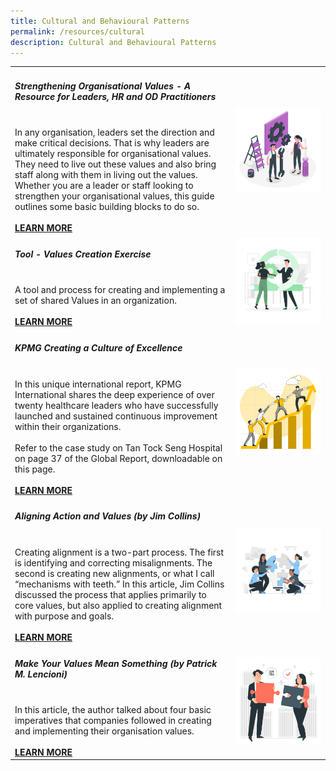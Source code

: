 ```yaml
---
title: Cultural and Behavioural Patterns
permalink: /resources/cultural
description: Cultural and Behavioural Patterns
---
```

<table><col width="70%"><col width="30%">

<tr><td><h5><b>Strengthening Organisational Values - A Resource for Leaders, HR and OD Practitioners</b></h5><br>In  any  organisation,  leaders  set  the  direction  and  make  critical  decisions.  That  is  why  leaders  are  ultimately  responsible for organisational values. They need to live out these values and also bring staff along with them in living out the values. Whether you are a leader or staff looking to strengthen your organisational values, this guide outlines some basic building blocks to do so. <br><br><a href ="https://go.gov.sg/valuestoolkit2016"><b>LEARN MORE</b></a></td>    
<td><img src="/images/toolkit1.jpg"></td></tr>

<tr><td><h5><b>Tool - Values Creation Exercise</b></h5><br>A tool and process for creating and implementing a set of shared Values in an organization.<br><br><a href ="https://go.gov.sg/valuescreationexercise"><b>LEARN MORE</b></a></td>  
<td><img src="/images/toolkit2.jpg"></td></tr>

<tr><td><h5><b>KPMG Creating a Culture of Excellence</b></h5><br>In this unique international report, KPMG International shares the deep experience of over twenty healthcare leaders who have successfully launched and sustained continuous improvement within their organizations.<br><br>Refer to the case study on Tan Tock Seng Hospital on page 37 of the Global Report, downloadable on this page.<br><br><a href ="https://home.kpmg/xx/en/home/insights/2019/01/continuous-quality-improvement-in-health.html"><b>LEARN MORE</b></a></td>    
<td><img src="/images/team5.jpg"></td></tr>

<tr><td><h5><b>Aligning Action and Values (by Jim Collins)</b></h5><br>Creating alignment is a two-part process. The first is identifying and correcting misalignments. The second is creating new alignments, or what I call “mechanisms with teeth.” In this article, Jim Collins discussed the process that applies primarily to core values, but also applied to creating alignment with purpose and goals.<br><br><a href ="https://www.jimcollins.com/article_topics/articles/aligning-action.html"><b>LEARN MORE</b></a></td>    
<td><img src="/images/team2.jpg"></td></tr>

<tr><td><h5><b>Make Your Values Mean Something (by Patrick M. Lencioni)</b></h5><br>In this article, the author talked about four basic imperatives that companies followed in creating and implementing their organisation values. <br><br><a href ="https://hbr.org/2002/07/make-your-values-mean-something"><b>LEARN MORE</b></a></td>    
<td><img src="/images/team8.jpg"></td></tr>